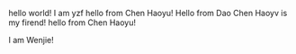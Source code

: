 hello world!
I am yzf
hello from Chen Haoyu!
Hello from Dao
Chen Haoyv is my firend!
hello from Chen Haoyu!





I am Wenjie!



